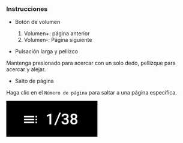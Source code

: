 ### Instrucciones

- Botón de volumen

  1. Volumen+: página anterior
  2. Volumen-: Página siguiente

- Pulsación larga y pellizco

Mantenga presionado para acercar con un solo dedo, pellizque para acercar y alejar.

- Salto de página

Haga clic en el `Número de página` para saltar a una página específica.

![page](page.png)